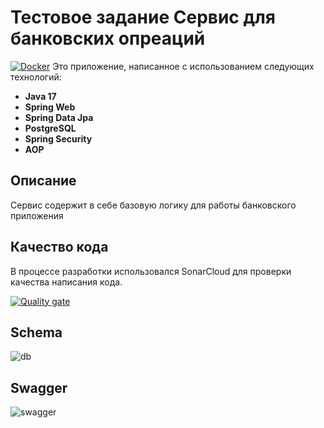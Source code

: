 # Тестовое задание Сервис для банковских опреаций
[![Docker](https://github.com/ed1skrad/BankOperationsService/actions/workflows/pipeline.yaml/badge.svg)](https://github.com/ed1skrad/BankOperationsService/actions/workflows/pipeline.yaml)
Это приложение, написанное с использованием следующих технологий:

- **Java 17**
- **Spring Web**
- **Spring Data Jpa**
- **PostgreSQL**
- **Spring Security**
- **AOP**

## Описание

Сервис содержит в себе базовую логику для работы банковского приложения

## Качество кода

В процессе разработки использовался SonarCloud для проверки качества написания кода.

[![Quality gate](https://sonarcloud.io/api/project_badges/quality_gate?project=ed1skrad_BankOperationsService)](https://sonarcloud.io/summary/new_code?id=ed1skrad_BankOperationsService)

## Schema
![db](https://github.com/ed1skrad/BsuirJava/blob/main/image/db.jpg)

## Swagger
![swagger](https://github.com/ed1skrad/BsuirJava/blob/main/image/swagger.jpg)

